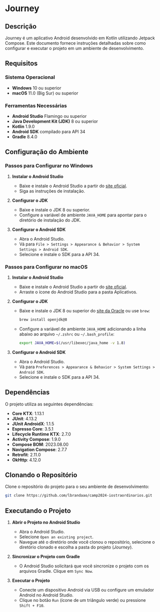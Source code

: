 # Journey

## Descrição

Journey é um aplicativo Android desenvolvido em Kotlin utilizando Jetpack Compose. Este documento fornece instruções detalhadas sobre como configurar e executar o projeto em um ambiente de desenvolvimento.

## Requisitos

### Sistema Operacional

- **Windows** 10 ou superior
- **macOS** 11.0 (Big Sur) ou superior

### Ferramentas Necessárias

- **Android Studio** Flamingo ou superior
- **Java Development Kit (JDK)** 8 ou superior
- **Kotlin** 1.9.0
- **Android SDK** compilado para API 34
- **Gradle** 8.4.0

## Configuração do Ambiente

### Passos para Configurar no Windows

1. **Instalar o Android Studio**
   - Baixe e instale o Android Studio a partir do [site oficial](https://developer.android.com/studio).
   - Siga as instruções de instalação.

2. **Configurar o JDK**
   - Baixe e instale o JDK 8 ou superior.
   - Configure a variável de ambiente `JAVA_HOME` para apontar para o diretório de instalação do JDK.

3. **Configurar o Android SDK**
   - Abra o Android Studio.
   - Vá para `File > Settings > Appearance & Behavior > System Settings > Android SDK`.
   - Selecione e instale o SDK para a API 34.

### Passos para Configurar no macOS

1. **Instalar o Android Studio**
   - Baixe e instale o Android Studio a partir do [site oficial](https://developer.android.com/studio).
   - Arraste o ícone do Android Studio para a pasta Aplicativos.

2. **Configurar o JDK**
   - Baixe e instale o JDK 8 ou superior do [site da Oracle](https://www.oracle.com/java/technologies/javase-downloads.html) ou use `brew`:
     ```sh
     brew install openjdk@8
     ```
   - Configure a variável de ambiente `JAVA_HOME` adicionando a linha abaixo ao arquivo `~/.zshrc` ou `~/.bash_profile`:
     ```sh
     export JAVA_HOME=$(/usr/libexec/java_home -v 1.8)
     ```

3. **Configurar o Android SDK**
   - Abra o Android Studio.
   - Vá para `Preferences > Appearance & Behavior > System Settings > Android SDK`.
   - Selecione e instale o SDK para a API 34.


## Dependências

O projeto utiliza as seguintes dependências:

- **Core KTX**: 1.13.1
- **JUnit**: 4.13.2
- **JUnit AndroidX**: 1.1.5
- **Espresso Core**: 3.5.1
- **Lifecycle Runtime KTX**: 2.7.0
- **Activity Compose**: 1.9.0
- **Compose BOM**: 2023.08.00
- **Navigation Compose**: 2.7.7
- **Retrofit**: 2.11.0
- **OkHttp**: 4.12.0


## Clonando o Repositório

Clone o repositório do projeto para o seu ambiente de desenvolvimento:

```sh
git clone https://github.com/lbrandaao/camp2024-iostraordinarios.git
```

## Executando o Projeto

1. **Abrir o Projeto no Android Studio**
   - Abra o Android Studio.
   - Selecione `Open an existing project`.
   - Navegue até o diretório onde você clonou o repositório, selecione o diretório clonado e escolha a pasta do projeto (_Journey_).

2. **Sincronizar o Projeto com Gradle**
   - O Android Studio solicitará que você sincronize o projeto com os arquivos Gradle. Clique em `Sync Now`.

3. **Executar o Projeto**
   - Conecte um dispositivo Android via USB ou configure um emulador Android no Android Studio.
   - Clique no botão `Run` (ícone de um triângulo verde) ou pressione `Shift + F10`.